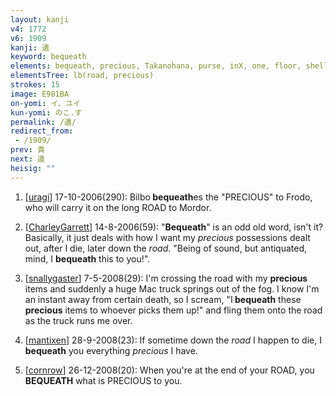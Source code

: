 ```yaml
---
layout: kanji
v4: 1772
v6: 1909
kanji: 遺
keyword: bequeath
elements: bequeath, precious, Takanohana, purse, inX, one, floor, shellfish, shell, clam, oyster, eye, animal legs, eight, road
elementsTree: lb(road, precious)
strokes: 15
image: E981BA
on-yomi: イ、ユイ
kun-yomi: のこ.す
permalink: /遺/
redirect_from:
 - /1909/
prev: 貴
next: 遣
heisig: ""
---
```


1) [<a href="http://kanji.koohii.com/profile/uragi">uragi</a>] 17-10-2006(290): Bilbo<strong> bequeath</strong>es the &quot;PRECIOUS&quot; to Frodo, who will carry it on the long ROAD to Mordor.

2) [<a href="http://kanji.koohii.com/profile/CharleyGarrett">CharleyGarrett</a>] 14-8-2006(59): &quot;<strong>Bequeath</strong>&quot; is an odd old word, isn&#039;t it? Basically, it just deals with how I want my <em>precious</em> possessions dealt out, after I die, later down the <em>road</em>. &quot;Being of sound, but antiquated, mind, I <strong>bequeath</strong> this to you!&quot;.

3) [<a href="http://kanji.koohii.com/profile/snallygaster">snallygaster</a>] 7-5-2008(29): I&#039;m crossing the road with my <strong>precious</strong> items and suddenly a huge Mac truck springs out of the fog. I know I&#039;m an instant away from certain death, so I scream, &quot;I<strong> bequeath</strong> these <strong>precious</strong> items to whoever picks them up!&quot; and fling them onto the road as the truck runs me over.

4) [<a href="http://kanji.koohii.com/profile/mantixen">mantixen</a>] 28-9-2008(23): If sometime down the <em>road</em> I happen to die, I<strong> bequeath</strong> you everything <em>precious</em> I have.

5) [<a href="http://kanji.koohii.com/profile/cornrow">cornrow</a>] 26-12-2008(20): When you&#039;re at the end of your ROAD, you<strong> BEQUEATH</strong> what is PRECIOUS to you.

